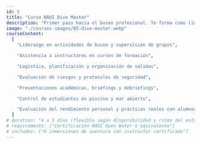 ```yaml
---
id: 5
title: "Curso NAUI Dive Master"
description: "Primer paso hacia el buceo profesional. Te forma como líder, asistente de instrucción y guía de buceo."
image: "./courses-images/05-dive-master.webp"
courseContent:
  [
    "Liderazgo en actividades de buceo y supervisión de grupos",

    "Asistencia a instructores en cursos de formación",

    "Logística, planificación y organización de salidas",

    "Evaluación de riesgos y protocolos de seguridad",

    "Presentaciones académicas, briefings y debriefings",

    "Control de estudiantes en piscina y mar abierto",

    "Evaluación del rendimiento personal y prácticas reales con alumnos"
  ]
# duration: "4 a 5 días (flexible según disponibilidad y ritmo del estudiante)"
# requirements: ["Certificación NAUI Open Water o equivalente"]
# includes: ["6 inmersiones de aventura con instructor certificado"]
---
```

